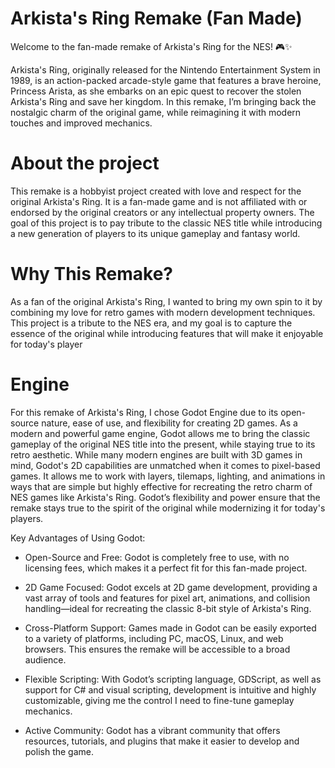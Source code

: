 # Arkista's Ring Remake (Fan Made)

Welcome to the fan-made remake of Arkista's Ring for the NES! 🎮✨

Arkista's Ring, originally released for the Nintendo Entertainment System in 1989, is an action-packed arcade-style game that features a brave heroine, Princess Arista, as she embarks on an epic quest to recover the stolen Arkista's Ring and save her kingdom. In this remake, I’m bringing back the nostalgic charm of the original game, while reimagining it with modern touches and improved mechanics.

# About the project

This remake is a hobbyist project created with love and respect for the original Arkista's Ring. It is a fan-made game and is not affiliated with or endorsed by the original creators or any intellectual property owners. The goal of this project is to pay tribute to the classic NES title while introducing a new generation of players to its unique gameplay and fantasy world.

# Why This Remake?

As a fan of the original Arkista's Ring, I wanted to bring my own spin to it by combining my love for retro games with modern development techniques. This project is a tribute to the NES era, and my goal is to capture the essence of the original while introducing features that will make it enjoyable for today's player

# Engine

For this remake of Arkista's Ring, I chose Godot Engine due to its open-source nature, ease of use, and flexibility for creating 2D games. As a modern and powerful game engine, Godot allows me to bring the classic gameplay of the original NES title into the present, while staying true to its retro aesthetic.
While many modern engines are built with 3D games in mind, Godot's 2D capabilities are unmatched when it comes to pixel-based games. It allows me to work with layers, tilemaps, lighting, and animations in ways that are simple but highly effective for recreating the retro charm of NES games like Arkista's Ring. Godot’s flexibility and power ensure that the remake stays true to the spirit of the original while modernizing it for today's players.

Key Advantages of Using Godot:
* Open-Source and Free: Godot is completely free to use, with no licensing fees, which makes it a perfect fit for this fan-made project.

*    2D Game Focused: Godot excels at 2D game development, providing a vast array of tools and features for pixel art, animations, and collision handling—ideal for recreating the classic 8-bit style of Arkista's Ring.

*    Cross-Platform Support: Games made in Godot can be easily exported to a variety of platforms, including PC, macOS, Linux, and web browsers. This ensures the remake will be accessible to a broad audience.

*    Flexible Scripting: With Godot’s scripting language, GDScript, as well as support for C# and visual scripting, development is intuitive and highly customizable, giving me the control I need to fine-tune gameplay mechanics.

*    Active Community: Godot has a vibrant community that offers resources, tutorials, and plugins that make it easier to develop and polish the game.
